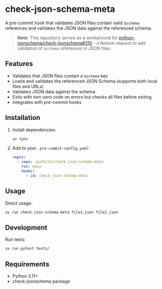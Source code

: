# check-json-schema-meta

A pre-commit hook that validates JSON files contain valid `$schema` references and validates the JSON data against the referenced schema.

> **Note**: This repository serves as a workaround for [python-jsonschema/check-jsonschema#310](https://github.com/python-jsonschema/check-jsonschema/issues/310) - a feature request to add validation of `$schema` references in JSON files.

## Features

- Validates that JSON files contain a `$schema` key
- Loads and validates the referenced JSON Schema (supports both local files and URLs)
- Validates JSON data against the schema
- Exits with non-zero code on errors but checks all files before exiting
- Integrates with pre-commit hooks

## Installation

1. Install dependencies:
   ```bash
   uv sync
   ```

2. Add to your `.pre-commit-config.yaml`:
   ```yaml
   repos:
     - repo: /path/to/check-json-schema-meta
       rev: main
       hooks:
         - id: check-json-schema-meta
   ```

## Usage

Direct usage:
```bash
uv run check-json-schema-meta file1.json file2.json
```

## Development

Run tests:
```bash
uv run pytest tests/
```

## Requirements

- Python 3.11+
- check-jsonschema package
